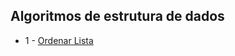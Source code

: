 ## Algoritmos de estrutura de dados

- 1 - <a href="https://github.com/thalesluiz45/EDA/blob/main/src/main/java/org/example/OrdenarLista.java"> Ordenar Lista </a>
